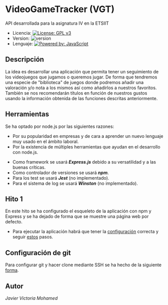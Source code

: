 # VideoGameTracker (VGT)
API desarrollada para la asignatura IV en la ETSIIT

* Licencia: [![License: GPL v3](https://img.shields.io/badge/License-GPLv3-blue.svg)](https://www.gnu.org/licenses/gpl-3.0)
* Version: ![version](https://img.shields.io/badge/version-0.1.1-red)
* Lenguaje: [![Powered by: JavaScript](https://img.shields.io/badge/powered%20by-javascript-yellow)](https://www.javascript.com)

## Descripción
La idea es desarrollar una aplicación que permita tener un seguimiento de los videojuegos que jugamos o queremos jugar. De forma que tendremos una especie de "biblioteca" de juegos donde podremos añadir una valoración y/o nota a los mismos así como añadirlos a nuestros favoritos.
También se nos recomendarán títulos en función de nuestros gustos usando la información obtenida de las funciones descritas anteriormente.

## Herramientas
Se ha optado por node.js por las siguientes razones:
- Por su popularidad en empresas y de cara a aprender un nuevo lenguaje muy usado en el ámbito laboral.
- Por la existencia de múltiples herramientas que ayudan en el desarrollo con node.js.

* Como framework se usará ***Express.js*** debido a su versatilidad y a las buenas críticas.
* Como controlador de versiones se usará ***npm***.
* Para los test se usará ***Jest*** (no implementado).
* Para el sistema de log se usará ***Winston*** (no implementado).

## Hito 1

En este hito se ha configurado el esqueleto de la aplicación con npm y Express y se ha dejado de forma que se muestre una página web por defecto.
* Para ejecutar la aplicación habrá que tener la [configuración](docs/configuracion.md) correcta y seguir [estos](docs/pasos-para-ejecucion.md) pasos.


## Configuración de git
Para configurar git y hacer clone mediante SSH se ha hecho de la siguiente [forma](docs/ssh.md).

## Autor

*Javier Victoria Mohamed*
